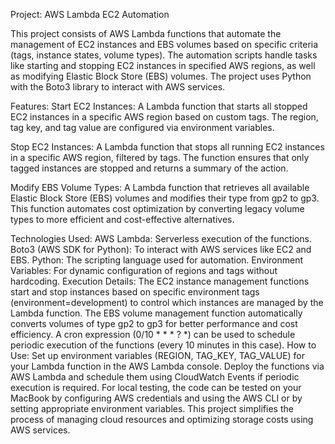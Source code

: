 Project: AWS Lambda EC2 Automation

This project consists of AWS Lambda functions that automate the management of EC2 instances and EBS volumes based on specific criteria (tags, instance states, volume types). The automation scripts handle tasks like starting and stopping EC2 instances in specified AWS regions, as well as modifying Elastic Block Store (EBS) volumes. The project uses Python with the Boto3 library to interact with AWS services.

Features:
Start EC2 Instances:
A Lambda function that starts all stopped EC2 instances in a specific AWS region based on custom tags. The region, tag key, and tag value are configured via environment variables.

Stop EC2 Instances:
A Lambda function that stops all running EC2 instances in a specific AWS region, filtered by tags. The function ensures that only tagged instances are stopped and returns a summary of the action.

Modify EBS Volume Types:
A Lambda function that retrieves all available Elastic Block Store (EBS) volumes and modifies their type from gp2 to gp3. This function automates cost optimization by converting legacy volume types to more efficient and cost-effective alternatives.

Technologies Used:
AWS Lambda: Serverless execution of the functions.
Boto3 (AWS SDK for Python): To interact with AWS services like EC2 and EBS.
Python: The scripting language used for automation.
Environment Variables: For dynamic configuration of regions and tags without hardcoding.
Execution Details:
The EC2 instance management functions start and stop instances based on specific environment tags (environment=development) to control which instances are managed by the Lambda function.
The EBS volume management function automatically converts volumes of type gp2 to gp3 for better performance and cost efficiency.
A cron expression (0/10 * * * ? *) can be used to schedule periodic execution of the functions (every 10 minutes in this case).
How to Use:
Set up environment variables (REGION, TAG_KEY, TAG_VALUE) for your Lambda function in the AWS Lambda console.
Deploy the functions via AWS Lambda and schedule them using CloudWatch Events if periodic execution is required.
For local testing, the code can be tested on your MacBook by configuring AWS credentials and using the AWS CLI or by setting appropriate environment variables.
This project simplifies the process of managing cloud resources and optimizing storage costs using AWS services.

